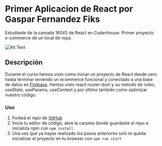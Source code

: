 # Primer Aplicacion de React por Gaspar Fernandez Fiks

Estudiante de la camada 16045 de React en CoderHouse. Primer proyecto e-commerce de un local de ropa. 

![Alt Text](NewCloset.gif)

## Descripción

Durante el curso hemos visto como iniciar un proyecto de React desde cero hasta terminar teniendo un ecommerce funcional y conectado a una base de datos en [Firebase](https://firebase.google.com/). 
Hemos visto react-router-dom y su metodo de ruteo, useState, useParams, useContext y por último también como optimizar nuestro código.


### Uso

1. Forkeá el repo de [GitHub](https://github.com/fiksgaspar) 
2. Inicia tu editor de código, abre la carpeta donde guardaste el repo e inicializa npm con ` npm install  `
3. Una vez que ya hayas realizado los pasos anteriores solo te queda inicializar el proyecto en tu browser con `npm run start`


